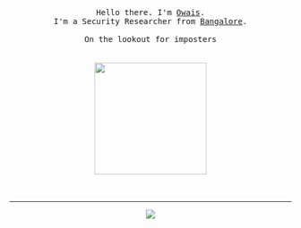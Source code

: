 <p align="center">
  <br>
  <br>
  <br>
  <samp>Hello there. I'm <a href="https://osh.fyi" target="_blank">Owais</a>.<br> I'm a Security Researcher from <a href="https://maps.app.goo.gl/qrNd4zNZnK3dmdv26" target="_blank">Bangalore</a>.<br>
    <br>On the lookout for imposters</samp>
  <br>
  <br>
  <br>

  <img src="https://github.com/NotSooShariff/NotSooShariff/assets/93514938/bfd103d5-6fdb-4525-b447-41b1ef5007e3" height="200" />

  <br>
  <br>
  <br>
  
</p>

------------
<div align="center">
<img src="https://komarev.com/ghpvc/?username=NotSooShariff&&style=flat-square" align="center" />
</div>  
